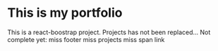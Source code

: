 # This is my portfolio

This is a react-boostrap project.
Projects has not been replaced...
Not complete yet:
miss footer
miss projects
miss span link